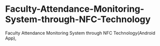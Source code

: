 # Faculty-Attendance-Monitoring-System-through-NFC-Technology
Faculty Attendance Monitoring System through NFC Technology(Android App),
